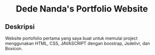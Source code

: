  <h1> <center>Dede Nanda's Portfolio Website </center></h1>
  <h2>Deskripsi</h2>
  <p>
   Website portofolio pertama yang saya buat untuk memulai project menggunakan HTML, CSS, JAVASCRIPT dengan boostrap, Jsdelivr, dan Boxicon.
  </p>
